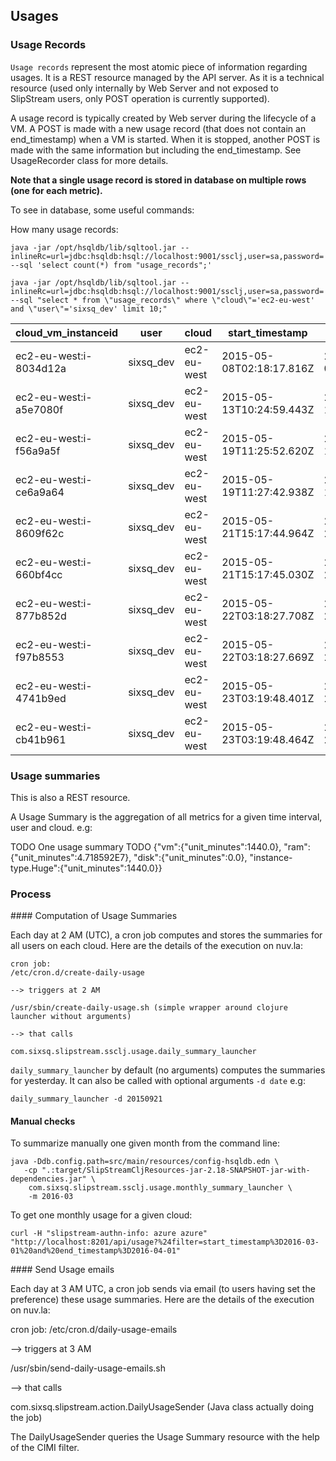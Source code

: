 ## Usages

### Usage Records

`Usage records` represent the most atomic piece of information regarding usages.
It is a REST resource managed by the API server. As it is a technical resource (used only internally by Web Server and 
not exposed to SlipStream users, only POST operation is currently supported). 

A usage record is typically created by Web server during the lifecycle of a VM.
A POST is made with a new usage record (that does not contain an end_timestamp) when a VM is started.
When it is stopped, another POST is made with the same information but including the end_timestamp.
See UsageRecorder class for more details.

**Note that a single usage record is stored in database on multiple rows (one for each metric).**

To see in database, some useful commands:

How many usage records:

```
java -jar /opt/hsqldb/lib/sqltool.jar --inlineRc=url=jdbc:hsqldb:hsql://localhost:9001/ssclj,user=sa,password= --sql 'select count(*) from "usage_records";'
```


```
java -jar /opt/hsqldb/lib/sqltool.jar --inlineRc=url=jdbc:hsqldb:hsql://localhost:9001/ssclj,user=sa,password= --sql "select * from \"usage_records\" where \"cloud\"='ec2-eu-west' and \"user\"='sixsq_dev' limit 10;"
```

cloud_vm_instanceid    | user      | cloud       | start_timestamp          | end_timestamp            | metric_name | metric_value
---------------------- | --------- | ----------- | ------------------------ | ------------------------ | ----------- | ------------
ec2-eu-west:i-8034d12a | sixsq_dev | ec2-eu-west | 2015-05-08T02:18:17.816Z | 2015-05-08T02:23:29.097Z | vm          |        1.0E0
ec2-eu-west:i-a5e7080f | sixsq_dev | ec2-eu-west | 2015-05-13T10:24:59.443Z | 2015-05-13T10:32:59.859Z | vm          |        1.0E0
ec2-eu-west:i-f56a9a5f | sixsq_dev | ec2-eu-west | 2015-05-19T11:25:52.620Z | 2015-05-19T11:29:01.093Z | vm          |        1.0E0
ec2-eu-west:i-ce6a9a64 | sixsq_dev | ec2-eu-west | 2015-05-19T11:27:42.938Z | 2015-05-19T11:29:06.054Z | vm          |        1.0E0
ec2-eu-west:i-8609f62c | sixsq_dev | ec2-eu-west | 2015-05-21T15:17:44.964Z | 2015-05-21T16:22:54.338Z | vm          |        1.0E0
ec2-eu-west:i-660bf4cc | sixsq_dev | ec2-eu-west | 2015-05-21T15:17:45.030Z | 2015-05-21T16:23:04.565Z | vm          |        1.0E0
ec2-eu-west:i-877b852d | sixsq_dev | ec2-eu-west | 2015-05-22T03:18:27.708Z | 2015-05-22T04:22:12.502Z | vm          |        1.0E0
ec2-eu-west:i-f97b8553 | sixsq_dev | ec2-eu-west | 2015-05-22T03:18:27.669Z | 2015-05-22T04:22:12.589Z | vm          |        1.0E0
ec2-eu-west:i-4741b9ed | sixsq_dev | ec2-eu-west | 2015-05-23T03:19:48.401Z | 2015-05-23T04:23:51.568Z | vm          |        1.0E0
ec2-eu-west:i-cb41b961 | sixsq_dev | ec2-eu-west | 2015-05-23T03:19:48.464Z | 2015-05-23T04:23:51.651Z | vm          |        1.0E0


### Usage summaries

This is also a REST resource.

A Usage Summary is the aggregation of all metrics for a given time interval, user and cloud.
e.g:

TODO
One usage summary
TODO
{"vm":{"unit_minutes":1440.0},
 "ram":{"unit_minutes":4.718592E7},
 "disk":{"unit_minutes":0.0},
 "instance-type.Huge":{"unit_minutes":1440.0}}


### Process

#### Computation of Usage Summaries

Each day at 2 AM (UTC), a cron job computes and stores the summaries for all users on each cloud.
Here are the details of the execution on nuv.la:

```
cron job: 
/etc/cron.d/create-daily-usage 

--> triggers at 2 AM

/usr/sbin/create-daily-usage.sh (simple wrapper around clojure launcher without arguments)

--> that calls  

com.sixsq.slipstream.ssclj.usage.daily_summary_launcher
```

`daily_summary_launcher` by default (no arguments) computes the summaries for yesterday.
It can also be called with optional arguments `-d date`
e.g: 

```
daily_summary_launcher -d 20150921
```

#### Manual checks

To summarize manually one given month from the command line:

```
java -Ddb.config.path=src/main/resources/config-hsqldb.edn \
   -cp ".:target/SlipStreamCljResources-jar-2.18-SNAPSHOT-jar-with-dependencies.jar" \
    com.sixsq.slipstream.ssclj.usage.monthly_summary_launcher \
    -m 2016-03     
```

To get one monthly usage for a given cloud:

```
curl -H "slipstream-authn-info: azure azure" "http://localhost:8201/api/usage?%24filter=start_timestamp%3D2016-03-01%20and%20end_timestamp%3D2016-04-01"
```

#### Send Usage emails

Each day at 3 AM UTC, a cron job sends via email (to users having set the preference) these usage summaries.
Here are the details of the execution on nuv.la:

cron job:
/etc/cron.d/daily-usage-emails

--> triggers at 3 AM

/usr/sbin/send-daily-usage-emails.sh

--> that calls

com.sixsq.slipstream.action.DailyUsageSender (Java class actually doing the job)

The DailyUsageSender queries the Usage Summary resource with the help of the CIMI filter.












